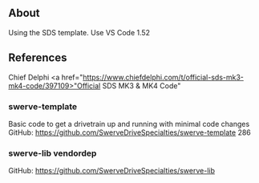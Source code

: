 ## About
Using the SDS template. Use VS Code 1.52
## References
Chief Delphi <a href="https://www.chiefdelphi.com/t/official-sds-mk3-mk4-code/397109>"Official SDS MK3 & MK4 Code"</a>

### swerve-template
Basic code to get a drivetrain up and running with minimal code changes
GitHub: https://github.com/SwerveDriveSpecialties/swerve-template 286

### swerve-lib vendordep
GitHub: https://github.com/SwerveDriveSpecialties/swerve-lib
